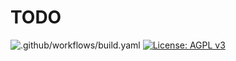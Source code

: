 # TODO

![.github/workflows/build.yaml](https://github.com/adfernandes/covid19/workflows/.github/workflows/build.yaml/badge.svg) [![License: AGPL v3](https://img.shields.io/badge/License-AGPL%20v3-blue.svg)](https://www.gnu.org/licenses/agpl-3.0)
